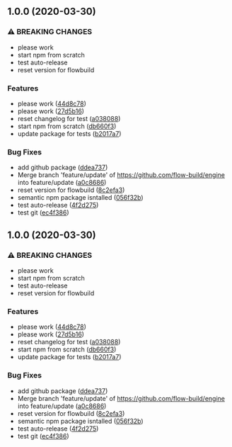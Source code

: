 ## 1.0.0 (2020-03-30)


### ⚠ BREAKING CHANGES

* please work
* start npm from scratch
* test auto-release
* reset version for flowbuild

### Features

* please work ([44d8c78](https://github.com/flow-build/engine/commit/44d8c787899327eb64c37584f4324f26abfed148))
* please work ([27d5b16](https://github.com/flow-build/engine/commit/27d5b16623dae344f1a4b7dfb650b32048b4528d))
* reset changelog for test ([a038088](https://github.com/flow-build/engine/commit/a038088fbff3ae6192e1a998900ef879668a7953))
* start npm from scratch ([db660f3](https://github.com/flow-build/engine/commit/db660f34db666e2a69fb5acfc365633d8ec0fc94))
* update package for tests ([b2017a7](https://github.com/flow-build/engine/commit/b2017a71c56bb618c20532b9b356f012a02c2d19))


### Bug Fixes

* add github package ([ddea737](https://github.com/flow-build/engine/commit/ddea737e9f56911bc0dc75aa973c0dddbbf52cfc))
* Merge branch 'feature/update' of https://github.com/flow-build/engine into feature/update ([a0c8686](https://github.com/flow-build/engine/commit/a0c868619fde1899189b301d3c693be1022957d7))
* reset version for flowbuild ([8c2efa3](https://github.com/flow-build/engine/commit/8c2efa3ec7a31e55bace49246c6b56c716fe8661))
* semantic npm package isntalled ([056f32b](https://github.com/flow-build/engine/commit/056f32b4dd3fa5d3b33b7dd5d14f3de326ba0f30))
* test auto-release ([4f2d275](https://github.com/flow-build/engine/commit/4f2d275f1ab30e8f33dcedd180684e0381c29be0))
* test git ([ec4f386](https://github.com/flow-build/engine/commit/ec4f3860f5ce68ae2a070363e2fdc1226f80ba7b))

## 1.0.0 (2020-03-30)


### ⚠ BREAKING CHANGES

* please work
* start npm from scratch
* test auto-release
* reset version for flowbuild

### Features

* please work ([44d8c78](https://github.com/flow-build/engine/commit/44d8c787899327eb64c37584f4324f26abfed148))
* please work ([27d5b16](https://github.com/flow-build/engine/commit/27d5b16623dae344f1a4b7dfb650b32048b4528d))
* reset changelog for test ([a038088](https://github.com/flow-build/engine/commit/a038088fbff3ae6192e1a998900ef879668a7953))
* start npm from scratch ([db660f3](https://github.com/flow-build/engine/commit/db660f34db666e2a69fb5acfc365633d8ec0fc94))
* update package for tests ([b2017a7](https://github.com/flow-build/engine/commit/b2017a71c56bb618c20532b9b356f012a02c2d19))


### Bug Fixes

* add github package ([ddea737](https://github.com/flow-build/engine/commit/ddea737e9f56911bc0dc75aa973c0dddbbf52cfc))
* Merge branch 'feature/update' of https://github.com/flow-build/engine into feature/update ([a0c8686](https://github.com/flow-build/engine/commit/a0c868619fde1899189b301d3c693be1022957d7))
* reset version for flowbuild ([8c2efa3](https://github.com/flow-build/engine/commit/8c2efa3ec7a31e55bace49246c6b56c716fe8661))
* semantic npm package isntalled ([056f32b](https://github.com/flow-build/engine/commit/056f32b4dd3fa5d3b33b7dd5d14f3de326ba0f30))
* test auto-release ([4f2d275](https://github.com/flow-build/engine/commit/4f2d275f1ab30e8f33dcedd180684e0381c29be0))
* test git ([ec4f386](https://github.com/flow-build/engine/commit/ec4f3860f5ce68ae2a070363e2fdc1226f80ba7b))
